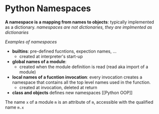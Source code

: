 # Python Namespaces
**A namespace is a mapping from names to objects**: typically implemented as a dictionary. 
*namespaces are not dictionaries, they are implmented as dictionaries*

*Examples of namespaces*
- **builtins**: pre-defined fucntions, expection names, ...
	- created at interpreter's start-up
- **global names of a module**:
	- created when the module definition is read (read aka import of a module)
- **local names of a fucntion invocation**: every invocation creates a namespace that contains all the top level names used in the function. 
	- created at invocation, deleted at return
- **class and objects** defines new namespaces [[Python OOP]]

The name `x` of a module `m` is an attribute of `m`, accessible with the qualified name `m.x`
